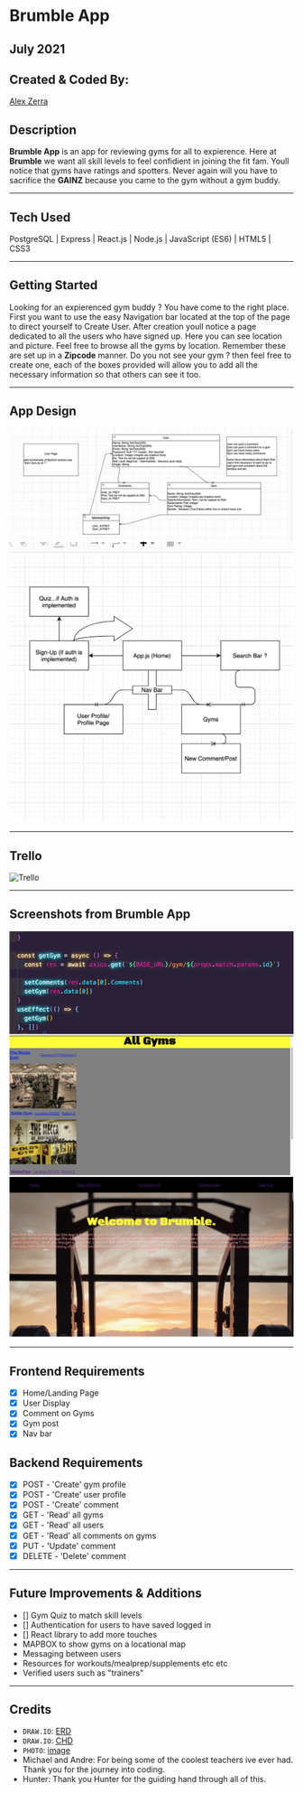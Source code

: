 # Brumble App

## July 2021


## Created & Coded By:
[Alex Zerra](https://www.linkedin.com/in/alexander-zerra-a2737788/)



## Description
**Brumble App** is an app for reviewing gyms for all to expierence. Here at **Brumble** we want all skill levels to feel confidient in joining the fit fam. Youll notice that gyms have ratings and spotters. Never again will you have to sacrifice the **GAINZ** because you came to the gym without a gym buddy.
***

## Tech Used
PostgreSQL | Express | React.js | Node.js | JavaScript (ES6) | HTML5 | CSS3

***

## Getting Started
Looking for an expierenced gym buddy ?  You have come to the right place. First you want to use the easy Navigation bar located at the top of the page to direct yourself to Create User. After creation youll notice a page dedicated to all the users who have signed up. Here you can see location and picture. Feel free to browse all the gyms by location. Remember these are set up in a **Zipcode** manner. Do you not see your gym ? then feel free to create one, each of the boxes provided will allow you to add all the necessary information so that others can see it too. 

***

## App Design
![Brumble ERD](./images/erd.png)
![Brumble CRD](./images/crd.png)

***

## Trello ##
![Trello](https://trello.com/b/YruvXTMJ/brumble)

***

## Screenshots from Brumble App
![Troubleshooting](./images/troubleshoot.png)
![All Gym](./images/allgym.png)
![Home Page](./images/homepage.png)
***

## Frontend Requirements
- [x] Home/Landing Page
- [x] User Display
- [x] Comment on Gyms
- [x] Gym post
- [X] Nav bar

## Backend Requirements

- [X] POST - 'Create' gym profile
- [X] POST - 'Create' user profile
- [X] POST - 'Create' comment
- [X] GET - 'Read' all gyms
- [X] GET - 'Read' all users
- [X] GET - 'Read' all comments on gyms
- [X] PUT - 'Update' comment
- [X] DELETE - 'Delete' comment

***

## Future Improvements & Additions
- [] Gym Quiz to match skill levels
- [] Authentication for users to have saved logged in
- [] React library to add more touches
- MAPBOX to show gyms on a locational map
- Messaging between users
- Resources for workouts/mealprep/supplements etc etc
- Verified users such as "trainers"

***

## Credits
- `DRAW.IO`: [ERD](https://app.diagrams.net/)
- `DRAW.IO`: [CHD](https://app.diagrams.net/)
- `PHOTO`: [image](https://unsplash.com/photos/9MR78HGoflw?utm_source=unsplash&utm_medium=referral&utm_content=creditShareLink)
- Michael and Andre: For being some of the coolest teachers ive ever had. Thank you for the journey into coding.
- Hunter: Thank you Hunter for the guiding hand through all of this. 
